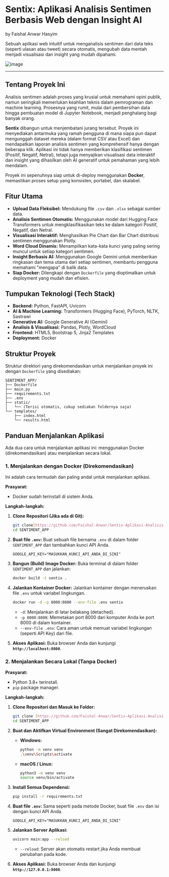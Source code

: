 # Sentix: Aplikasi Analisis Sentimen Berbasis Web dengan Insight AI
by Faishal Anwar Hasyim

Sebuah aplikasi web intuitif untuk menganalisis sentimen dari data teks (seperti ulasan atau tweet) secara otomatis, mengubah data mentah menjadi visualisasi dan insight yang mudah dipahami.

![image](https://github.com/user-attachments/assets/2dc07f7d-1fe4-4e42-a563-ac1f32aaaad2)


---

## **Tentang Proyek Ini**

Analisis sentimen adalah proses yang krusial untuk memahami opini publik, namun seringkali memerlukan keahlian teknis dalam pemrograman dan machine learning. Prosesnya yang rumit, mulai dari pembersihan data hingga pembuatan model di Jupyter Notebook, menjadi penghalang bagi banyak orang.

**Sentix** dibangun untuk menjembatani jurang tersebut. Proyek ini menyediakan antarmuka yang ramah pengguna di mana siapa pun dapat mengunggah dataset mereka (dalam format CSV atau Excel) dan mendapatkan laporan analisis sentimen yang komprehensif hanya dengan beberapa klik. Aplikasi ini tidak hanya memberikan klasifikasi sentimen (Positif, Negatif, Netral), tetapi juga menyajikan visualisasi data interaktif dan insight yang dihasilkan oleh AI generatif untuk pemahaman yang lebih mendalam.

Proyek ini sepenuhnya siap untuk di-deploy menggunakan **Docker**, memastikan proses setup yang konsisten, portabel, dan skalabel.

## **Fitur Utama**

* **Upload Data Fleksibel:** Mendukung file `.csv` dan `.xlsx` sebagai sumber data.
* **Analisis Sentimen Otomatis:** Menggunakan model dari Hugging Face Transformers untuk mengklasifikasikan teks ke dalam kategori Positif, Negatif, dan Netral.
* **Visualisasi Interaktif:** Menghasilkan Pie Chart dan Bar Chart distribusi sentimen menggunakan Plotly.
* **Word Cloud Dinamis:** Menampilkan kata-kata kunci yang paling sering muncul untuk setiap kategori sentimen.
* **Insight Berbasis AI:** Menggunakan Google Gemini untuk memberikan ringkasan dan tema utama dari setiap sentimen, membantu pengguna memahami "mengapa" di balik data.
* **Siap Docker:** Dilengkapi dengan `Dockerfile` yang dioptimalkan untuk deployment yang mudah dan efisien.

## **Tumpukan Teknologi (Tech Stack)**

* **Backend:** Python, FastAPI, Uvicorn
* **AI & Machine Learning:** Transformers (Hugging Face), PyTorch, NLTK, Sastrawi
* **Generative AI:** Google Generative AI (Gemini)
* **Analisis & Visualisasi:** Pandas, Plotly, WordCloud
* **Frontend:** HTML5, Bootstrap 5, Jinja2 Templates
* **Deployment:** Docker

## **Struktur Proyek**

Struktur direktori yang direkomendasikan untuk menjalankan proyek ini dengan `Dockerfile` yang disediakan:

```
SENTIMENT_APP/
├── Dockerfile
├── main.py
├── requirements.txt
├── .env
├── static/
│   └── (Terisi otomatis, cukup sediakan foldernya saja)
└── templates/
    ├── index.html
    └── results.html
```

## **Panduan Menjalankan Aplikasi**

Ada dua cara untuk menjalankan aplikasi ini: menggunakan Docker (direkomendasikan) atau menjalankan secara lokal.

### **1. Menjalankan dengan Docker (Direkomendasikan)**

Ini adalah cara termudah dan paling andal untuk menjalankan aplikasi.

**Prasyarat:**
* Docker sudah terinstall di sistem Anda.

**Langkah-langkah:**

1.  **Clone Repositori (Jika ada di Git):**
    ```bash
    git clone[https://github.com/Faishal-Anwar/Sentix-Aplikasi-Analisis-Sentimen-Berbasis-Web-dengan-Insight-AI]
    cd SENTIMENT_APP
    ```

2.  **Buat file `.env`:**
    Buat sebuah file bernama `.env` di dalam folder `SENTIMENT_APP` dan tambahkan kunci API Anda.
    ```
    GOOGLE_API_KEY="MASUKKAN_KUNCI_API_ANDA_DI_SINI"
    ```

3.  **Bangun (Build) Image Docker:**
    Buka terminal di dalam folder `SENTIMENT_APP` dan jalankan:
    ```bash
    docker build -t sentix .
    ```

4.  **Jalankan Kontainer Docker:**
    Jalankan kontainer dengan meneruskan file `.env` untuk variabel lingkungan.
    ```bash
    docker run -d -p 8000:8000 --env-file .env sentix
    ```
    * `-d`: Menjalankan di latar belakang (detached).
    * `-p 8000:8000`: Memetakan port 8000 dari komputer Anda ke port 8000 di dalam kontainer.
    * `--env-file .env`: Cara aman untuk memuat variabel lingkungan (seperti API Key) dari file.

5.  **Akses Aplikasi:**
    Buka browser Anda dan kunjungi **`http://localhost:8000`**.

### **2. Menjalankan Secara Lokal (Tanpa Docker)**

**Prasyarat:**
* Python 3.8+ terinstall.
* `pip` package manager.

**Langkah-langkah:**

1.  **Clone Repositori dan Masuk ke Folder:**
    ```bash
    git clone [https://github.com/Faishal-Anwar/Sentix-Aplikasi-Analisis-Sentimen-Berbasis-Web-dengan-Insight-AI]
    cd SENTIMENT_APP
    ```

2.  **Buat dan Aktifkan Virtual Environment (Sangat Direkomendasikan):**
    * **Windows:**
        ```bash
        python -m venv venv
        .\venv\Scripts\activate
        ```
    * **macOS / Linux:**
        ```bash
        python3 -m venv venv
        source venv/bin/activate
        ```

3.  **Install Semua Dependensi:**
    ```bash
    pip install -r requirements.txt
    ```

4.  **Buat file `.env`:**
    Sama seperti pada metode Docker, buat file `.env` dan isi dengan kunci API Anda.
    ```
    GOOGLE_API_KEY="MASUKKAN_KUNCI_API_ANDA_DI_SINI"
    ```

5.  **Jalankan Server Aplikasi:**
    ```bash
    uvicorn main:app --reload
    ```
    * `--reload`: Server akan otomatis restart jika Anda membuat perubahan pada kode.

6.  **Akses Aplikasi:**
    Buka browser Anda dan kunjungi **`http://127.0.0.1:8000`**.
